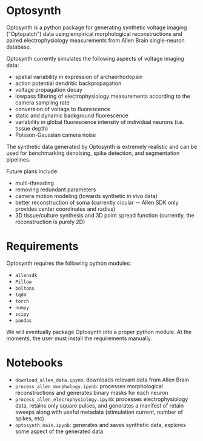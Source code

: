Optosynth
=========

Optosynth is a python package for generating synthetic voltage imaging ("Optopatch") data using empirical morphological reconstructions and paired electrophysiology measurements from Allen Brain single-neuron database.

Optosynth currently simulates the following aspects of voltage imaging data:

- spatial variability in expression of archaerhodopsin
- action potential dendritic backpropagation
- voltage propagation decay
- lowpass filtering of electrophysiology measurements according to the camera sampling rate
- conversion of voltage to fluorescence
- static and dynamic background fluorescence
- variability in global fluorescence intensity of individual neurons (i.e. tissue depth)
- Poisson-Gaussian camera noise

The synthetic data generated by Optosynth is extremely realistic and can be used for benchmarking denoising, spike detection, and segmentation pipelines.

Future plans include:

- multi-threading
- removing redundant parameters
- camera motion modeling (towards synthetic _in vivo_ data)
- better reconstruction of soma (currently cicular -- Allen SDK only provides center coordinates and radius)
- 3D tissue/culture synthesis and 3D point spread function (currently, the reconstruction is purely 2D)

Requirements
============

Optosynth requires the following python modules:

- `allensdk`
- `Pillow`
- `boltons`
- `tqdm`
- `torch`
- `numpy`
- `scipy`
- `pandas`

We will eventually package Optosynth into a proper python module. At the moments, the user must install the requirements manually.

Notebooks
=========

- `download_allen_data.ipynb`: downloads relevant data from Allen Brain
- `process_allen_morphology.ipynb`: processes morphological reconstructions and generates binary masks for each neuron
- `process_allen_elecrophysiology.ipynb`: processes electrophysiology data, retains only square pulses, and generates a manifest of retain sweeps along with useful metadata (stimulation current, number of spikes, etc)
- `optosynth_main.ipynb`: generates and saves synthetic data, explores some aspect of the generated data
